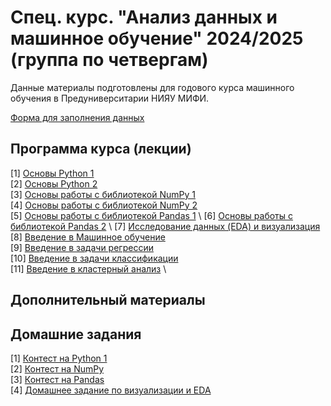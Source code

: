# Спец. курс. "Анализ данных и машинное обучение" 2024/2025 (группа по четвергам)

Данные материалы подготовлены для годового курса машинного обучения в Предуниверситарии НИЯУ МИФИ. 

[Форма для заполнения данных](https://forms.gle/D3yD9L2FDi1gUN1P8)

## Программа курса (лекции)

[1] [Основы Python 1](https://github.com/Adelaaas/Data_science_basic_24_25_group_2/blob/main/00_%D0%9E%D1%81%D0%BD%D0%BE%D0%B2%D1%8B_Python_1.ipynb) \
[2] [Основы Python 2](https://github.com/Adelaaas/Data_science_basic_24_25_group_2/blob/main/01_%D0%9E%D1%81%D0%BD%D0%BE%D0%B2%D1%8B_Python_2.ipynb) \
[3] [Основы работы с библиотекой NumPy 1](https://github.com/Adelaaas/Data_science_basic_24_25_group_2/blob/main/02_2024_NumPy.ipynb) \
[4] [Основы работы с библиотекой NumPy 2](https://github.com/Adelaaas/Data_science_basic_24_25_group_2/blob/main/02_2024_NumPy_%E2%84%962.ipynb) \
[5] [Основы работы с библиотекой Pandas 1](https://github.com/Adelaaas/Data_science_basic_24_25_group_2/blob/main/%D0%92%D0%B2%D0%B5%D0%B4%D0%B5%D0%BD%D0%B8%D0%B5_%D0%B2_Pandas_(%D1%87%D0%B0%D1%81%D1%82%D1%8C_1).ipynb) \
[6] [Основы работы с библиотекой Pandas 2](https://github.com/Adelaaas/Data_science_basic_24_25_group_2/blob/main/%D0%92%D0%B2%D0%B5%D0%B4%D0%B5%D0%BD%D0%B8%D0%B5_%D0%B2_Pandas_(%D1%87%D0%B0%D1%81%D1%82%D1%8C_2%2C_%D1%80%D0%B0%D0%B1%D0%BE%D1%82%D0%B0_%D1%81_%D1%84%D0%B0%D0%B9%D0%BB%D0%B0%D0%BC%D0%B8).ipynb) \
[7] [Исследование данных (EDA) и визуализация](https://github.com/Adelaaas/Data_science_basic_24_25_group_2/blob/main/%D0%92%D0%B8%D0%B7%D1%83%D0%B0%D0%BB%D0%B8%D0%B7%D0%B0%D1%86%D0%B8%D1%8F%20EDA.ipynb) \
[8] [Введение в Машинное обучение]() \
[9] [Введение в задачи регрессии]() \
[10] [Введение в задачи классификации]() \
[11] [Введение в кластерный анализ]() \

## Дополнительный материалы


## Домашние задания

[1] [Контест на Python 1](https://contest.yandex.ru/contest/69604/enter/?retPage=) \
[2] [Контест на NumPy](https://contest.yandex.ru/contest/70745/enter/?retPage=)\
[3] [Контест на Pandas](https://contest.yandex.ru/contest/71279/enter/?retPage=)\
[4] [Домашнее задание по визуализации и EDA](https://github.com/Adelaaas/Data_science_basic_24_25_group_2/tree/main/home_work_EDA)
